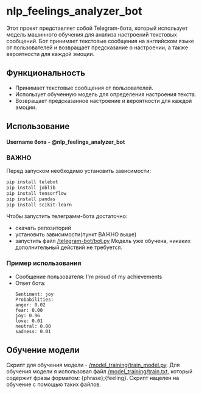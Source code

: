 # nlp_feelings_analyzer_bot

Этот проект представляет собой Telegram-бота, который использует модель машинного обучения для анализа настроений текстовых сообщений. Бот принимает текстовые сообщения на английском языке от пользователей и возвращает предсказание о настроении, а также вероятности для каждой эмоции.

## Функциональность

- Принимает текстовые сообщения от пользователей.
- Использует обученную модель для определения настроения текста.
- Возвращает предсказанное настроение и вероятности для каждой эмоции.

## Использование
#### Username бота - @nlp_feelings_analyzer_bot

### ВАЖНО
Перед запуском необходимо установить зависимости:
```bash
pip install telebot
pip install joblib
pip install tensorflow
pip install pandas
pip install scikit-learn
```

Чтобы запустить телеграмм-бота достаточно:
- скачать репозиторий
- установить зависимости(пункт ВАЖНО выше)
- запустить файл [/telegram-bot/bot.py](telegram_bot/bot.py)
Модель уже обучена, никаких дополнительный действий не требуется.

### Пример использования
- Сообщение пользователя: I'm proud of my achievements
- Ответ бота:
  ```
  Sentiment: joy
  Probabilities:
  anger: 0.02
  fear: 0.00
  joy: 0.96
  love: 0.01
  neutral: 0.00
  sadness: 0.01
  ```

## Обучение модели
Скрипт для обучения модели - [/model_training/train_model.py](model_training/train_model.py). Для обучения модели я использовал файл [/model_training/train.txt](/model_training/train.txt), который содержит фразы форматом: {phrase};{feeling}. Скрипт нацелен на обучение с помощью таких файлов. 
